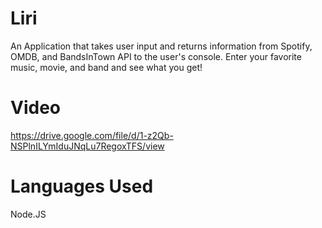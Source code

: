 # Liri
An Application that takes user input and returns information from Spotify, OMDB, and BandsInTown API to the user's console. Enter your favorite music, movie, and band and see what you get!

# Video
https://drive.google.com/file/d/1-z2Qb-NSPlnILYmIduJNqLu7RegoxTFS/view

# Languages Used
Node.JS
